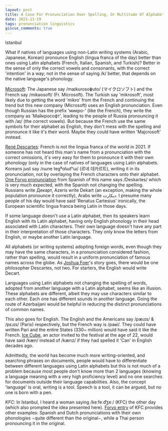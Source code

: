 ```yaml
---
layout: post
title: A Case For Pronunciation Over Spelling, Or Multitude Of Alphabets
date: 2021-11-19
tags: pronunciation linguistics
giscus_comments: true
---
```


Istanbul

What if natives of languages using non-Latin writing systems (Arabic, Japanese, Korean) pronounce English (lingua franca of the day) better than ones using Latin alphabets (French, Italian, Spanish, and Turkish)? Better in the sense of only the correct vowels and consonants, with the correct 'intention' in a way; not in the sense of saying /k/ better, that depends on the native language's phonology.

[Microsoft](https://en.wikipedia.org/wiki/Microsoft): The Japanese say /maɪkuɾosoɸuto/ (マイクロソフト) and the French say /mikʁosoft/ (Fr. Microsoft). The Turkish say 'mikrosoft', most likely due to getting the word 'mikro' from the French and continuing the trend but this new company (Microsoft) uses an English pronunciation. Even though Russian has the prefix 'микро-' (like the French), they write the company as 'Ма́йкрософт', leading to the people of Russia pronouncing it with /aɪ/ (the correct vowels). But because the French use the same symbols for their alphabet as English, they don't mess with the spelling and pronounce it like it's their word. Maybe they could have written 'Majcrosoft' instead.

[René Descartes](https://en.wikipedia.org/wiki/Ren%C3%A9_Descartes): French is not the lingua franca of the world in 2021. If someone has not heard this man's name from a pronunciation with the correct omissions, it's very easy for them to pronounce it with their own phonology (only in the case of natives of languages using Latin alphabets. Koreans just say /ɾɯne teɡʱɑlɯtʰɯ/ (르네 데카르트), writing it in its pronunciation, not by overlaying the French characters onto their alphabet. [One Forvo pronunciation](https://forvo.com/word/ren%C3%A9_descartes/#es) from Spanish of this name says /Deskaɾtes/ which is very much expected, with the Spanish not changing the spelling. Russians write Декарт, Azeris write Dekart (an exception, making the whole population pronounce it correctly), Arabs write ديكارت. I presume many people of his day would have said 'Renatus Cartesius' ironically, the European scientific lingua franca being Latin in those days.

If some language doesn't use a Latin alphabet, then its speakers learn English with its Latin alphabet, having only English phonology in their head associated with Latin characters. Their own language doesn't have any part in their interpretation of those characters. They only know the letters from English, or maybe another Latin language.

All alphabets (or writing systems) adopting foreign words, even though they may have the same characters, in a pronunciation considered fashion, rather than spelling, would result in a uniform pronunciation of famous names across the globe. As [Joshua Foer](https://en.wikipedia.org/wiki/Joshua_Foer)'s story goes, there would be one philosopher Descartes, not two. For starters, the English would write Decart.

Languages using Latin alphabets not changing the spelling of words, adopted from another language with a Latin alphabet, seems like an illusion. These alphabets are different, albeit they may use characters similar to each other. Each one has different sounds in another language. Going the route of Azerbaijani would be helpful in reducing the distinct pronunciations of common names.

This also goes for English. The English and the Americans say /pæɹɪs/ & /pɛɹɪs/ (Paris) respectively, but the French way is /paʁi/. They could have written Pari and the entire States (330~ million) would have said it like the French. [Ice Cube](https://en.wikipedia.org/wiki/Ice_Cube), an actor invited to the festival at the age of 22, would have said /kæn/ instead of /kænz/ if they had spelled it 'Can' in English decades ago.

Admittedly, the world has become much more writing-oriented, and searching phrases on documents, people would have to differentiate between different languages using Latin alphabets but this is not much of a problem because most people don't know more than 2 languages (knowing a language meaning with a very high proficiency level) and no one searches for documents outside their language capabilities. Also, the concept 'language' is oral, writing is a tool. Speech is a tool, it can be argued, but no one is born with a pen.

*KFC*: In Istanbul, I heard a woman saying /keːfeːd͡ʒeː/ (KFC) the other day (which also prompted the idea presented here). [Forvo entry](https://forvo.com/word/kfc) of KFC provides other examples: Spanish and Dutch pronunciations with their own phonologies −quite different than the original−, while a Thai person pronouncing it in the original.
